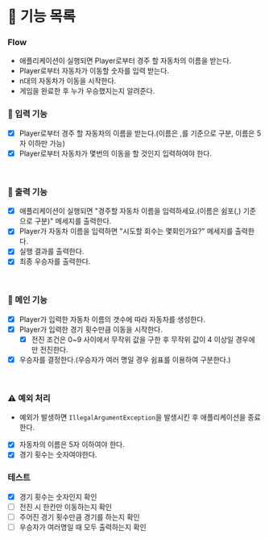 # 📝 기능 목록

### Flow
  - 애플리케이션이 실행되면 Player로부터 경주 할 자동차의 이름을 받는다.
  - Player로부터 자동차가 이동할 숫자를 입력 받는다.
  - n대의 자동차가 이동을 시작한다.
  - 게임을 완료한 후 누가 우승했지는지 알려준다.


### 🔨 입력 기능
- [x] Player로부터 경주 할 자동차의 이름을 받는다.(이름은 ,를 기준으로 구분, 이름은 5자 이하만 가능)
- [x] Player로부터 자동차가 몇번의 이동을 할 것인지 입력하여야 한다.
 <br>

### 🔨 출력 기능
- [x] 애플리케이션이 실행되면 "경주할 자동차 이름을 입력하세요.(이름은 쉼포(,) 기준으로 구분)" 메세지를 출력한다.
- [x] Player가 자동차 이름을 입력하면 "시도할 회수는 몇회인가요?" 메세지를 출력한다.
- [x] 실행 결과를 출력한다.
- [x] 최종 우승자를 출력한다.
<br>


### 🔨 메인 기능  
- [x] Player가 입력한 자동차 이름의 갯수에 따라 자동차를 생성한다.
- [x] Player가 입력한 경기 횟수만큼 이동을 시작한다.
  - [x] 전진 조건은 0~9 사이에서 무작위 값을 구한 후 무작위 값이 4 이상일 경우에만 전진한다.
- [x] 우승자를 결정한다.(우승자가 여러 명일 경우 쉼표를 이용하여 구분한다.)
<br>

### ⚠️ 예외 처리
- 예외가 발생하면 `IllegalArgumentException`을 발생시킨 후 애플리케이션을 종료한다.
- [x] 자동차의 이름은 5자 이하여야 한다.
- [x] 경기 횟수는 숫자여야한다.

### 테스트
- [x] 경기 횟수는 숫자인지 확인
- [ ] 전진 시 한칸만 이동하는지 확인
- [ ] 주어진 경기 횟수만큼 경기를 하는지 확인
- [ ] 우승자가 여러명일 때 모두 출력하는지 확인
